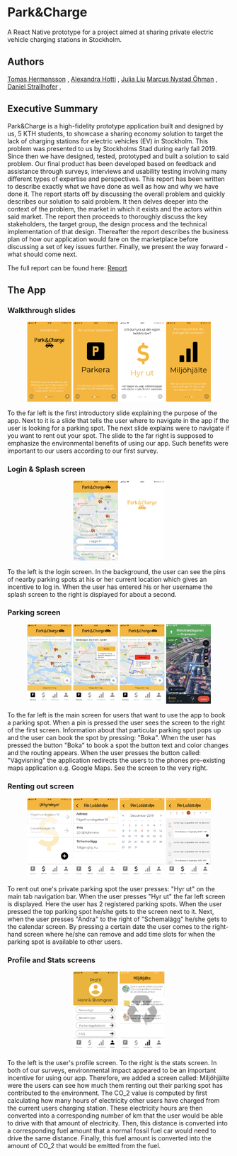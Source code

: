# Park&Charge
A React Native prototype for a project aimed at sharing private electric vehicle charging stations in Stockholm.

## Authors
[Tomas Hermansson](https://github.com/therm8) ,
[Alexandra Hotti](https://github.com/alexandrahotti) ,
[Julia Liu](https://github.com/Julialiuu) 
[Marcus Nystad Öhman](https://github.com/marcusNystad) ,
[Daniel Strallhofer](https://github.com/strallis) ,



## Executive Summary
Park&Charge is a high-fidelity prototype application built and designed by us, 5 KTH students, to
showcase a sharing economy solution to target the lack of charging stations for electric vehicles (EV)
in Stockholm. This problem was presented to us by Stockholms Stad during early fall 2019. Since
then we have designed, tested, prototyped and built a solution to said problem. Our final product has
been developed based on feedback and assistance through surveys, interviews and usability testing
involving many different types of expertise and perspectives. This report has been written to describe
exactly what we have done as well as how and why we have done it. The report starts off by discussing
the overall problem and quickly describes our solution to said problem. It then delves deeper into the
context of the problem, the market in which it exists and the actors within said market. The report
then proceeds to thoroughly discuss the key stakeholders, the target group, the design process and
the technical implementation of that design. Thereafter the report describes the business plan of how
our application would fare on the marketplace before discussing a set of key issues further. Finally,
we present the way forward - what should come next.

The full report can be found here: [Report](https://github.com/alexandrahotti/Park-and-Charge/blob/master/Final_Report_Group_10.pdf)

## The App
### Walkthrough slides

<p float="left" align='center'>  
  <img src='https://github.com/alexandrahotti/Park-and-Charge/blob/master/App%20images/slide_1_logo.PNG' width="20%" height="20%"
 />  <img src='https://github.com/alexandrahotti/Park-and-Charge/blob/master/App%20images/slide_2_park.PNG' width="20%" height="20%"
 />  <img src='https://github.com/alexandrahotti/Park-and-Charge/blob/master/App%20images/slide_3_hyr_ut.PNG' width="20%" height="20%"
 />  <img src='https://github.com/alexandrahotti/Park-and-Charge/blob/master/App%20images/slide_4_miljo_hjalte.PNG' width="20%" height="20%"
 />
  
To the far left is the first introductory slide explaining the purpose of the app. Next to it is a slide that tells the user where to navigate in the app if the user is looking for a parking spot. The next slide explains were to navigate if you want to rent out your spot. The slide to the far right is supposed to emphasize the environmental benefits of using our app. Such benefits were important to our users according to our first survey.
  
  ### Login & Splash screen
  <p float="left" align='center'> 
  <img src='https://github.com/alexandrahotti/Park-and-Charge/blob/master/App%20images/login.PNG' width="20%" height="20%"
 /> <img src='https://github.com/alexandrahotti/Park-and-Charge/blob/master/App%20images/splash_screen.PNG' width="20%" height="20%"
 />
  

To the left is the login screen. In the background, the user can see the pins of nearby parking spots at his or her current location which gives an incentive to log in. When the user has entered his or her username the splash screen to the right is displayed for about a second.

  ### Parking screen
  
  <p float="left" align='center'>  
  <img src='https://github.com/alexandrahotti/Park-and-Charge/blob/master/App%20images/park_screen.PNG' width="20%" height="20%"
 />  <img src='https://github.com/alexandrahotti/Park-and-Charge/blob/master/App%20images/park_before_book.PNG' width="20%" height="20%"
 />  <img src='https://github.com/alexandrahotti/Park-and-Charge/blob/master/App%20images/park_screen_booked.PNG' width="20%" height="20%"
/>   <img src='https://github.com/alexandrahotti/Park-and-Charge/blob/master/App%20images/navigation.PNG' width="20%" height="20%"
 />  
  
  
To the far left is the main screen for users that want to use the app to book a parking spot. When a pin is pressed the user sees the screen to the right of the first screen. Information about that particular parking spot pops up and the user can book the spot by pressing: "Boka". When the user has pressed the button "Boka" to book a spot the button text and color changes and the routing appears. When the user presses the button called: "Vägvisning" the application redirects the users to the phones pre-existing maps application e.g. Google Maps. See the screen to the very right.
  
  
  ### Renting out screen
  

  <p float="left" align='center'>  
  <img src='https://github.com/alexandrahotti/Park-and-Charge/blob/master/App%20images/Uthyrningar.PNG' width="20%" height="20%"
 />  <img src='https://github.com/alexandrahotti/Park-and-Charge/blob/master/App%20images/din_laddstolpe.PNG' width="20%" height="20%"
 />  <img src='https://github.com/alexandrahotti/Park-and-Charge/blob/master/App%20images/din_laddstolpe_kalender.PNG' width="20%" height="20%"
 />  <img src='https://github.com/alexandrahotti/Park-and-Charge/blob/master/App%20images/din_laddstolpe_schema.PNG' width="20%" height="20%"
 />  
  
To rent out one's private parking spot the user presses: "Hyr ut" on the main tab navigation bar. When the user presses "Hyr ut" the far left screen is displayed. Here the user has 2 registered parking spots. When the user pressed the top parking spot he/she gets to the screen next to it. Next, when the user presses "Ändra" to the right of "Schemalägg" he/she gets to the calendar screen. By pressing a certain date the user comes to the right-hand screen where he/she can remove and add time slots for when the parking spot is available to other users.

  ### Profile and Stats screens
  
  <p float="left" align='center'>  
  <img src='https://github.com/alexandrahotti/Park-and-Charge/blob/master/App%20images/profil.PNG' width="20%" height="20%"
 />  <img src='https://github.com/alexandrahotti/Park-and-Charge/blob/master/App%20images/miljohjalte.PNG' width="20%" height="20%"
 /> 
  
  To the left is the user's profile screen.
  To the right is the stats screen. In both of our surveys, environmental impact appeared to be an important incentive for using our app. Therefore, we added a screen called: Miljöhjälte were the users can see how much them renting out their parking spot has contributed to the environment. The CO_2 value is computed by first calculating how many hours of electricity other users have charged from the current users charging station. These electricity hours are then converted into a corresponding number of km that the user would be able to drive with that amount of electricity. Then, this distance is converted into a corresponding fuel amount that a normal fossil fuel car would need to drive the same distance. Finally, this fuel amount is converted into the amount of CO_2 that would be emitted from the fuel.
  
  
  
